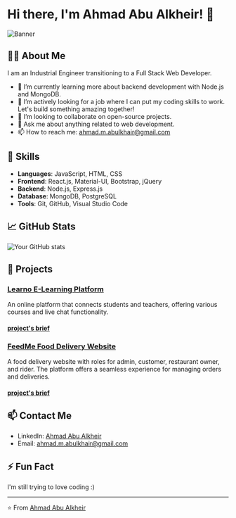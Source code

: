# Hi there, I'm Ahmad Abu Alkheir! 👋

![Banner](https://miro.medium.com/v2/resize:fit:1400/1*GNFNf_V7rj_C2YUCeZNzsw.jpeg)

## 👨‍💻 About Me

I am an Industrial Engineer transitioning to a Full Stack Web Developer.

- 🌱 I’m currently learning more about backend development with Node.js and MongoDB.
- 🎯 I’m actively looking for a job where I can put my coding skills to work. Let's build something amazing together!
- 👯 I’m looking to collaborate on open-source projects.
- 💬 Ask me about anything related to web development.
- 📫 How to reach me: ahmad.m.abulkhair@gmail.com

## 🚀 Skills

- **Languages**: JavaScript, HTML, CSS
- **Frontend**: React.js, Material-UI, Bootstrap, jQuery
- **Backend**: Node.js, Express.js
- **Database**: MongoDB, PostgreSQL
- **Tools**: Git, GitHub, Visual Studio Code

## 📈 GitHub Stats

![Your GitHub stats](https://github-readme-stats.vercel.app/api?username=AhmadAbulkhairr&show_icons=true&hide_border=true)

## 📂 Projects

### [Learno E-Learning Platform](https://github.com/AhmadAbulkhairr/Project4-E-learning)
An online platform that connects students and teachers, offering various courses and live chat functionality.

#### [project's brief](https://youtu.be/qo9LnakyD0k)


### [FeedMe Food Delivery Website](https://github.com/AlphaTeamMeraki/MERAKI_Academy_Project_5-)
A food delivery website with roles for admin, customer, restaurant owner, and rider. The platform offers a seamless experience for managing orders and deliveries.

#### [project's brief](https://youtu.be/MU9UZHQAinQ?si=UrWvalNrXOTtMbka)


## 📫 Contact Me

- LinkedIn: [Ahmad Abu Alkheir](https://www.linkedin.com/in/aabualkhair/)
- Email: [ahmad.m.abulkhair@gmail.com](mailto:ahmad.m.abulkhair@gmail.com)

## ⚡ Fun Fact

I'm still trying to love coding :)

---

⭐️ From [Ahmad Abu Alkheir](https://github.com/AhmadAbulkhairr)
